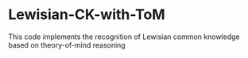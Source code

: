 # Lewisian-CK-with-ToM
This code implements the recognition of Lewisian common knowledge based on theory-of-mind reasoning
